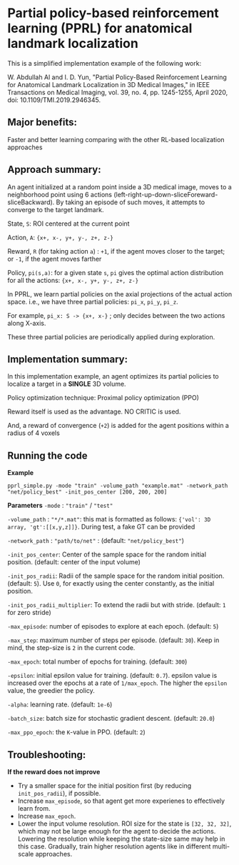 # Partial policy-based reinforcement learning (PPRL) for anatomical landmark localization

This is a simplified implementation example of the following work:

W. Abdullah Al and I. D. Yun, "Partial Policy-Based Reinforcement Learning for Anatomical Landmark Localization in 3D Medical Images," in IEEE Transactions on Medical Imaging, vol. 39, no. 4, pp. 1245-1255, April 2020, doi: 10.1109/TMI.2019.2946345.

## Major benefits: 
Faster and better learning comparing with the other RL-based localization approaches


## Approach summary:
An agent initialized at a random point inside a 3D medical image, moves to a neighborhood point using 6 actions (left-right-up-down-sliceForeward-sliceBackward). By taking an episode of such moves, it attempts to converge to the target landmark.

State, `S`: ROI centered at the current point

Action, `A`: `{x+, x-, y+, y-, z+, z-}`

Reward, `R` (for taking action `a`) : `+1`, if the agent moves closer to the target; or `-1`, if the agent moves farther

Policy, `pi(s,a)`: for a given state `s`, `pi` gives the optimal action distribution for all the actions: `{x+, x-, y+, y-, z+, z-}`

In PPRL, we learn partial policies on the axial projections of the actual action space.
i.e., we have three partial policies: `pi_x`, `pi_y`, `pi_z`. 

For example, `pi_x: S -> {x+, x-}` ; only decides between the two actions along X-axis. 

These three partial policies are periodically applied during exploration.

## Implementation summary:
In this implementation example, an agent optimizes its partial policies to localize a target in a **SINGLE** 3D volume.

Policy optimization technique: Proximal policy optimization (PPO)

Reward itself is used as the advantage. NO CRITIC is used.

And, a reward of convergence (`+2`) is added for the agent positions within a radius of 4 voxels

## Running the code
**Example**

`pprl_simple.py -mode "train" -volume_path "example.mat" -network_path "net/policy_best" -init_pos_center [200, 200, 200]`

**Parameters**
`-mode` : `"train"` / `"test"`

`-volume_path` : `"*/*.mat"`: this mat is formatted as follows: `{'vol': 3D array, 'gt':[[x,y,z]]}`. During test, a fake GT can be provided

`-network_path` : `"path/to/net"` : (default: `"net/policy_best"`)

`-init_pos_center`: Center of the sample space for the random initial position. (default: center of the input volume)

`-init_pos_radii`: Radii of the sample space for the random initial position. (default: `5`). Use `0`, for exactly using the center constantly, as the initial position.

`-init_pos_radii_multiplier`: To extend the radii but with stride. (default: `1` for zero stride)

`-max_episode`: number of episodes to explore at each epoch. (default: `5`)

`-max_step`: maximum number of steps per episode. (default: `30`). Keep in mind, the step-size is `2` in the current code.

`-max_epoch`: total number of epochs for training. (default: `300`)

`-epsilon`: initial epsilon value for training. (default: `0.7`). epsilon value is increased over the epochs at a rate of `1/max_epoch`. The higher the `epsilon` value, the greedier the policy.

`-alpha`: learning rate. (default: `1e-6`)

`-batch_size`: batch size for stochastic gradient descent. (default: `20.0`)

`-max_ppo_epoch`: the `K`-value in PPO. (default: `2`)

## Troubleshooting:
**If the reward does not improve**

- Try a smaller space for the initial position first (by reducing `init_pos_radii`), if possible.
- Increase `max_episode`, so that agent get more experienes to effectively learn from.
- Increase `max_epoch`.
- Lower the input volume resolution. ROI size for the state is `[32, 32, 32]`, which may not be large enough for the agent to decide the actions. Lowering the resolution while keeping the state-size same may help in this case. Gradually, train higher resolution agents like in different multi-scale approaches.







